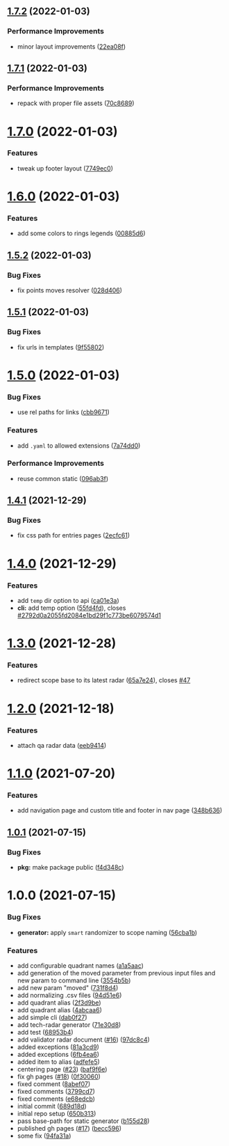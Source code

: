 ## [1.7.2](https://github.com/qiwi/tech-radar/compare/v1.7.1...v1.7.2) (2022-01-03)


### Performance Improvements

* minor layout improvements ([22ea08f](https://github.com/qiwi/tech-radar/commit/22ea08f0ceb6129be488addefd4c99e2e9d0c8da))

## [1.7.1](https://github.com/qiwi/tech-radar/compare/v1.7.0...v1.7.1) (2022-01-03)


### Performance Improvements

* repack with proper file assets ([70c8689](https://github.com/qiwi/tech-radar/commit/70c8689b8f955570653c984d56640565154725df))

# [1.7.0](https://github.com/qiwi/tech-radar/compare/v1.6.0...v1.7.0) (2022-01-03)


### Features

* tweak up footer layout ([7749ec0](https://github.com/qiwi/tech-radar/commit/7749ec009947fea6cfcf1389995d5c7a3e2b0ca7))

# [1.6.0](https://github.com/qiwi/tech-radar/compare/v1.5.2...v1.6.0) (2022-01-03)


### Features

* add some colors to rings legends ([00885d6](https://github.com/qiwi/tech-radar/commit/00885d66b8f066ed766c3573da0b0f7a8a3b35ed))

## [1.5.2](https://github.com/qiwi/tech-radar/compare/v1.5.1...v1.5.2) (2022-01-03)


### Bug Fixes

* fix points moves resolver ([028d406](https://github.com/qiwi/tech-radar/commit/028d40676a7c124a2741a2acfcce60ab1ba97846))

## [1.5.1](https://github.com/qiwi/tech-radar/compare/v1.5.0...v1.5.1) (2022-01-03)


### Bug Fixes

* fix urls in templates ([9f55802](https://github.com/qiwi/tech-radar/commit/9f558025d5812d431fedf21a7ad91bc569cb10bb))

# [1.5.0](https://github.com/qiwi/tech-radar/compare/v1.4.1...v1.5.0) (2022-01-03)


### Bug Fixes

* use rel paths for links ([cbb9671](https://github.com/qiwi/tech-radar/commit/cbb9671229c7a9e35d769a2abb9e7f2f56cbb392))


### Features

* add `.yaml` to allowed extensions ([7a74dd0](https://github.com/qiwi/tech-radar/commit/7a74dd07d06cdd4a362563a78cd49b19ab9f5bfe))


### Performance Improvements

* reuse common static ([096ab3f](https://github.com/qiwi/tech-radar/commit/096ab3f47e776faa6d3c95896a90c7e007c83ef9))

## [1.4.1](https://github.com/qiwi/tech-radar/compare/v1.4.0...v1.4.1) (2021-12-29)


### Bug Fixes

* fix css path for entries pages ([2ecfc61](https://github.com/qiwi/tech-radar/commit/2ecfc617801d4ab286690f0a10f6b363eb15d261))

# [1.4.0](https://github.com/qiwi/tech-radar/compare/v1.3.0...v1.4.0) (2021-12-29)


### Features

* add `temp` dir option to api ([ca01e3a](https://github.com/qiwi/tech-radar/commit/ca01e3a97967ebe9d277fea47fb023090dbc95d8))
* **cli:** add temp option ([55fd4fd](https://github.com/qiwi/tech-radar/commit/55fd4fdc584e4db5340fe138d9686ca8df97fcb3)), closes [#2792d0a2055fd2084e1bd29f1c773be6079574d1](https://github.com/qiwi/tech-radar/issues/2792d0a2055fd2084e1bd29f1c773be6079574d1)

# [1.3.0](https://github.com/qiwi/tech-radar/compare/v1.2.0...v1.3.0) (2021-12-28)


### Features

* redirect scope base to its latest radar ([65a7e24](https://github.com/qiwi/tech-radar/commit/65a7e24f6f878d6f6882c9257d7691db915bbcfd)), closes [#47](https://github.com/qiwi/tech-radar/issues/47)

# [1.2.0](https://github.com/qiwi/tech-radar/compare/v1.1.0...v1.2.0) (2021-12-18)


### Features

* attach qa radar data ([eeb9414](https://github.com/qiwi/tech-radar/commit/eeb94143ce214c47255e383ef45e85a85a95c41a))

# [1.1.0](https://github.com/qiwi/tech-radar/compare/v1.0.1...v1.1.0) (2021-07-20)


### Features

* add navigation page and custom title and footer in nav page ([348b636](https://github.com/qiwi/tech-radar/commit/348b6367c82d9f68879219af05d280c44525af8c))

## [1.0.1](https://github.com/qiwi/tech-radar/compare/v1.0.0...v1.0.1) (2021-07-15)


### Bug Fixes

* **pkg:** make package public ([f4d348c](https://github.com/qiwi/tech-radar/commit/f4d348c896da6b30d035807fc83f1b0575d2e059))

# 1.0.0 (2021-07-15)


### Bug Fixes

* **generator:** apply `smart` randomizer to scope naming ([56cba1b](https://github.com/qiwi/tech-radar/commit/56cba1bcf81addfe0113f2c43158abe7cc3cb60e))


### Features

* add configurable quadrant names ([a1a5aac](https://github.com/qiwi/tech-radar/commit/a1a5aac0d750f67ea25e66ed74a919809b4e87e6))
* add generation of the moved parameter from previous input files and new param to command line ([3554b5b](https://github.com/qiwi/tech-radar/commit/3554b5b24f882809b728a41ed572d8131d8e0c45))
* add new param "moved" ([731f8d4](https://github.com/qiwi/tech-radar/commit/731f8d4145e694dbc977a27229966a7aac702e18))
* add normalizing .csv files ([94d51e6](https://github.com/qiwi/tech-radar/commit/94d51e6c438f71fbc26a18eb853187855b9b01e9))
* add quadrant alias ([2f3d9be](https://github.com/qiwi/tech-radar/commit/2f3d9be752f60a22593118394679597f16b06f5d))
* add quadrant alias ([4abcaa6](https://github.com/qiwi/tech-radar/commit/4abcaa689eaf969ce30a5a334b25e7a2d3b99b46))
* add simple cli ([dab0f27](https://github.com/qiwi/tech-radar/commit/dab0f27476f48c86a411b6f83f8e09e9c6725ec0))
* add tech-radar generator ([71e30d8](https://github.com/qiwi/tech-radar/commit/71e30d8ee3d68484a211b6a3e04c38f405919f40))
* add test ([68953b4](https://github.com/qiwi/tech-radar/commit/68953b497d8e8096f8a51d912934a800b192b002))
* add validator radar document ([#16](https://github.com/qiwi/tech-radar/issues/16)) ([97dc8c4](https://github.com/qiwi/tech-radar/commit/97dc8c4a723b03863a6167e6b7abf5cbada3e712))
* added exceptions ([81a3cd9](https://github.com/qiwi/tech-radar/commit/81a3cd90f7b0f736c0b9afce38b94c07371aaf30))
* added exceptions ([6fb4ea6](https://github.com/qiwi/tech-radar/commit/6fb4ea60319a1bb8cd714d03bb5cc883eaedc931))
* added item to alias ([adfefe5](https://github.com/qiwi/tech-radar/commit/adfefe58f1314431843bac69838f85055f09fa78))
* centering page ([#23](https://github.com/qiwi/tech-radar/issues/23)) ([baf9f6e](https://github.com/qiwi/tech-radar/commit/baf9f6e6ea00241d93d2b5a3eb21afcffa27cd34))
* fix gh pages ([#18](https://github.com/qiwi/tech-radar/issues/18)) ([0f30060](https://github.com/qiwi/tech-radar/commit/0f30060d70675a706f1f8d1cf7ec38434185b17a))
* fixed comment ([8abef07](https://github.com/qiwi/tech-radar/commit/8abef073ba1e312b83bb8337708ed6a80b63c753))
* fixed comments ([3799cd7](https://github.com/qiwi/tech-radar/commit/3799cd791bfb81832869ff961b2354499898b0c5))
* fixed comments ([e68edcb](https://github.com/qiwi/tech-radar/commit/e68edcbd87379f9fa04c6cc374b90421e652ab25))
* initial commit ([689d18d](https://github.com/qiwi/tech-radar/commit/689d18d6db594156520e85285bf0a11e4bdb6ea2))
* initial repo setup ([650b313](https://github.com/qiwi/tech-radar/commit/650b31367db0e8dbbebf60350ea53aa3502bc0ee))
* pass base-path for static generator ([b155d28](https://github.com/qiwi/tech-radar/commit/b155d28852ac60bc47f2b79541a3567d3fd6ae9b))
* published gh pages ([#17](https://github.com/qiwi/tech-radar/issues/17)) ([becc596](https://github.com/qiwi/tech-radar/commit/becc596dc6ddbe496ee2181f6b5194072f9a7c03))
* some fix ([94fa31a](https://github.com/qiwi/tech-radar/commit/94fa31a53fdd898ef00020f57297fdb923924758))
